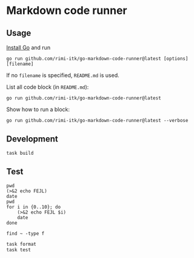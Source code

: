 # Markdown code runner

## Usage

[Install Go](https://go.dev/doc/install) and run

``` shell
go run github.com/rimi-itk/go-markdown-code-runner@latest [options] [filename]
```

If no `filename` is specified, `README.md` is used.

List all code block (in `README.md`):

``` shell
go run github.com/rimi-itk/go-markdown-code-runner@latest
```

Show how to run a block:

``` shell
go run github.com/rimi-itk/go-markdown-code-runner@latest --verbose
```

## Development

```shell name=build
task build
```

## Test

``` shell name=test
pwd
(>&2 echo FEJL)
date
pwd
for i in {0..10}; do
    (>&2 echo FEJL $i)
    date
done
```

``` shell name=long-running-test
find ~ -type f
```

``` php a=b c=d
task format
task test
```

